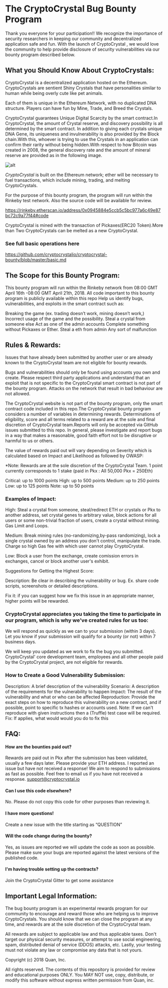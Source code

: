 # The CryptoCrystal Bug Bounty Program 

Thank you everyone for your participation!!
We recognize the importance of security researchers in keeping our community and decentralized application safe and fun. 
With the launch of CryptoCrystal , we would love the community to help provide disclosure of security vulnerabilities via our bounty program described below.



## What you Should Know About CryptoCrystals:

CryptoCrystal is a decentralized application hosted on the Ethereum.
CryptoCrystals are sentient Shiny Crystals that have personalities similar to human while being overly cute like pet animals.

Each of them is unique in the Ethereum Network, with no duplicated DNA structure. Players can have fun by Mine, Trade, and Breed the Crystals.

CryptoCrystal guarantees Unique Digital Scarcity by the smart contract.In CryptoCrystal, the amount of Crystal reserve, and discovery possibility is all determined by the smart contract. In addition to giving each crystals unique DNA Gene, its uniqueness and invulnerability is also provided by the Block chain.With this, whoever is trying to use the Crystals in an application can confirm their rarity without being hidden.With respect to how Bitcoin was created in 2008, the general discovery rate and the amount of mineral reserve are provided as in the following image.

![alt](https://cdn-images-1.medium.com/max/1600/1*0iNyqlenha-Ja1RnilTE0w.png)


*CryptoCrystal* is built on the Ethereum network; ether will be necessary to fuel transactions, which include mining, trading, and melting CryptoCrystals.

For the purpose of this bounty program, the program will run within the Rinkeby test network. Also the source code will be available for review.

https://rinkeby.etherscan.io/address/0x0945884e5ccb5c5bc977a6c49e87bc72c9a77f44#code

CryptoCrystal is mined with the transaction of Pickaxes(ERC20 Token).More than Two CryptoCrystals can be melted as a new CryptoCrystal. 

### See full basic operations here

https://github.com/cryptocrystalio/cryptocrystal-bounty/blob/master/basic.md


## The Scope for this Bounty Program:

This bounty program will run within the Rinkeby network from  08:00 GMT April 16th -08:00 GMT April 21th, 2018. All code important to this bounty program is publicly available within this repo Help us identify bugs, vulnerabilities, and exploits in the smart contract such as:

Breaking the game (ex. trading doesn’t work, mining doesn’t work,)
Incorrect usage of the game and the possibility.
Steal a crystal from someone else
Act as one of the admin accounts
Complete something without Pickaxes or Ether.
Steal a eth from admin
Any sort of malfunction


## Rules & Rewards:

Issues that have already been submitted by another user or are already known to the CryptoCrystal team are not eligible for bounty rewards.

Bugs and vulnerabilities should only be found using accounts you own and create. Please respect third party applications and understand that an exploit that is not specific to the CryptoCrystal smart contract is not part of the bounty program. Attacks on the network that result in bad behaviour are not allowed.

The CryptoCrystal website is not part of the bounty program, only the smart contract code included in this repo.The CryptoCrystal bounty program considers a number of variables in determining rewards. Determinations of eligibility, score and all terms related to a reward are at the sole and final discretion of CryptoCrystal team.Reports will only be accepted via GitHub issues submitted to this repo.
In general, please investigate and report bugs in a way that makes a reasonable, good faith effort not to be disruptive or harmful to us or others.

The value of rewards paid out will vary depending on Severity which is calculated based on Impact and Likelihood as followed by OWASP:

*Note: Rewards are at the sole discretion of the CryptoCrystal Team. 1 point currently corresponds to 1 stake (paid in Pkx : All 50,000 Pkx = 250Eth)

Critical: up to 1000 points
High: up to 500 points
Medium: up to 250 points
Low: up to 125 points
Note: up to 50 points

### Examples of Impact:

High: Steal a crystal from someone, steal/redirect ETH or crystals or Pkx to another address, set crystal genes to arbitrary value, block actions for all users or some non-trivial fraction of users, create a crystal without mining.
Gas Limit and Loops.

Medium: Break mining rules (no-randomizing,by-pass randomizing), lock a single crystal owned by an address you don't control, manipulate the trade. Charge so high Gas fee with which user cannot play CryptoCrystal.

Low: Block a user from the exchange, create comission errors in exchanges, cancel or block another user's exhibit.

Suggestions for Getting the Highest Score:

Description: Be clear in describing the vulnerability or bug. Ex. share code scripts, screenshots or detailed descriptions.

Fix it: if you can suggest how we fix this issue in an appropriate manner, higher points will be rewarded.

### CryptoCrystal appreciates you taking the time to participate in our program, which is why we’ve created rules for us too:

We will respond as quickly as we can to your submission (within 3 days).
Let you know if your submission will qualify for a bounty (or not) within 7 business days.

We will keep you updated as we work to fix the bug you submitted.
CryptoCrystal' core development team, employees and all other people paid by the CryptoCrystal project, are not eligible for rewards.

### How to Create a Good Vulnerability Submission:

Description: A brief description of the vulnerability
Scenario: A description of the requirements for the vulnerability to happen
Impact: The result of the vulnerability and what or who can be affected
Reproduction: Provide the exact steps on how to reproduce this vulnerability on a new contract, and if possible, point to specific tx hashes or accounts used.
Note: If we can't reproduce with given instructions then a (Truffle) test case will be required.
Fix: If applies, what would would you do to fix this


## FAQ:

#### How are the bounties paid out?

Rewards are paid out in Pkx after the submission has been validated, usually a few days later. Please provide your ETH address.
I reported an issue but have not received a response!
We aim to respond to submissions as fast as possible. Feel free to email us if you have not received a response.
support@cryptocrystal.io

#### Can I use this code elsewhere?
No. Please do not copy this code for other purposes than reviewing it.

#### I have more questions!
Create a new issue with the title starting as “QUESTION”

#### Will the code change during the bounty?
Yes, as issues are reported we will update the code as soon as possible. 
Please make sure your bugs are reported against the latest versions of the published code.

#### I'm having trouble setting up the contracts?
Join the CryptoCrystal Gitter to get some assistance

## Important Legal Information:

The bug bounty program is an experimental rewards program for our community to encourage and reward those who are helping us to improve CryptoCrystals. You should know that we can close the program at any time, and rewards are at the sole discretion of the CryptoCrystal team. 

All rewards are subject to applicable law and thus applicable taxes. Don't target our physical security measures, or attempt to use social engineering, spam, distributed denial of service (DDOS) attacks, etc. Lastly, your testing must not violate any law or compromise any data that is not yours.

Copyright (c) 2018 Quan, Inc. 

All rights reserved. The contents of this repository is provided for review and educational purposes ONLY. You MAY NOT use, copy, distribute, or modify this software without express written permission from Quan, inc. 
